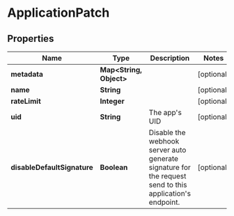

# ApplicationPatch


## Properties

Name | Type | Description | Notes
------------ | ------------- | ------------- | -------------
**metadata** | **Map&lt;String, Object&gt;** |  |  [optional]
**name** | **String** |  |  [optional]
**rateLimit** | **Integer** |  |  [optional]
**uid** | **String** | The app&#39;s UID |  [optional]
**disableDefaultSignature** | **Boolean** | Disable the webhook server auto generate signature for the request send to this application&#39;s endpoint. |  [optional]



